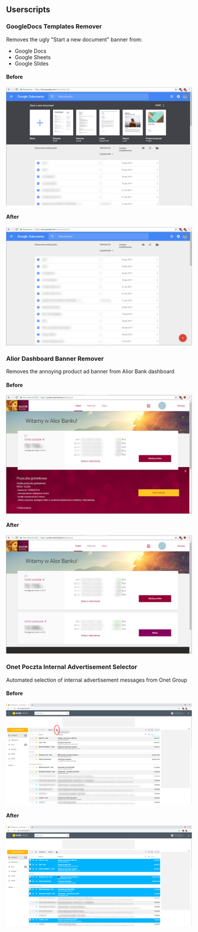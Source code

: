 ## Userscripts

### GoogleDocs Templates Remover
Removes the ugly "Start a new document" banner from:
- Google Docs
- Google Sheets
- Google Slides

#### Before
![Before using GoogleDocs Templates Remover](gdtr-before.png)

#### After
![After using GoogleDocs Templates Remover](gdtr-after.png)

### Alior Dashboard Banner Remover
Removes the annoying product ad banner from Alior Bank dashboard

#### Before
![Before using Alior Dashboard Banner Remover](adbr-before.png)

#### After
![After using Alior Dashboard Banner Remover](adbr-after.png)

### Onet Poczta Internal Advertisement Selector
Automated selection of internal advertisement messages from Onet Group

#### Before
![Before using Onet Poczta Internal Advertisement Selector](opias-before.png)

#### After
![After using Onet Poczta Internal Advertisement Selector](opias-after.png)
